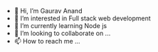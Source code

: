 - 👋 Hi, I’m Gaurav Anand
- 👀 I’m interested in Full stack web development
- 🌱 I’m currently learning Node js 
- 💞️ I’m looking to collaborate on ...
- 📫 How to reach me ...

<!---
GauravAnand30/GauravAnand30 is a ✨ special ✨ repository because its `README.md` (this file) appears on your GitHub profile.
You can click the Preview link to take a look at your changes.
--->
